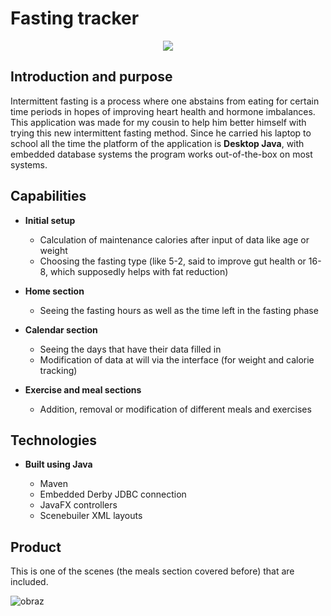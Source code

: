 # Fasting tracker

<p align="center"><img src=https://user-images.githubusercontent.com/50233321/129686431-234bedb2-edc3-40f0-8fc6-9e4f73dde648.png></p>

## Introduction and purpose

Intermittent fasting is a process where one abstains from eating for certain time periods in hopes of improving heart health and hormone imbalances. This application was made for my cousin to help him better himself with trying this new intermittent fasting method. Since he carried his laptop to school all the time the platform of the application is **Desktop Java**, with embedded database systems the program works out-of-the-box on most systems.

## Capabilities

- **Initial setup**
  - Calculation of maintenance calories after input of data like age or weight
  - Choosing the fasting type (like 5-2, said to improve gut health or 16-8, which supposedly helps with fat reduction)
 
- **Home section**
  - Seeing the fasting hours as well as the time left in the fasting phase

- **Calendar section**
  - Seeing the days that have their data filled in
  - Modification of data at will via the interface (for weight and calorie tracking)

- **Exercise and meal sections**
  - Addition, removal or modification of different meals and exercises
 
## Technologies
- **Built using Java**

  - Maven
  - Embedded Derby JDBC connection
  - JavaFX controllers
  - Scenebuiler XML layouts

## Product

This is one of the scenes (the meals section covered before) that are included.

![obraz](https://user-images.githubusercontent.com/50233321/129686815-84cc191a-c430-4892-b05d-be023309873b.png)


